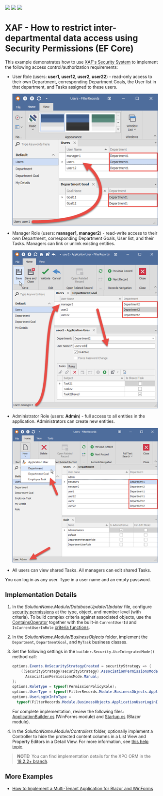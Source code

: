 <!-- default badges list -->
![](https://img.shields.io/endpoint?url=https://codecentral.devexpress.com/api/v1/VersionRange/128592845/22.2.2%2B)
[![](https://img.shields.io/badge/Open_in_DevExpress_Support_Center-FF7200?style=flat-square&logo=DevExpress&logoColor=white)](https://supportcenter.devexpress.com/ticket/details/E4045)
[![](https://img.shields.io/badge/📖_How_to_use_DevExpress_Examples-e9f6fc?style=flat-square)](https://docs.devexpress.com/GeneralInformation/403183)
<!-- default badges end -->

# XAF - How to restrict inter-departmental data access using Security Permissions (EF Core)

This example demonstrates how to use [XAF's Security System](https://docs.devexpress.com/eXpressAppFramework/113366/concepts/security-system) to implement the following access control/authorization requirements:

- User Role (users: **user1, user12, user2, user22**) - read-only access to their own Department, corresponding Department Goals, the User list in that department, and Tasks assigned to these users.

  ![](./media/Users.png)

- Manager Role (users: **manager1, manager2**) - read-write access to their own Department, corresponding Department Goals, User list, and their Tasks. Managers can link or unlink existing entities. 

  ![](./media/Managers.png)

- Administrator Role (users: **Admin**) - full access to all entities in the application. Administrators can create new entities. 

  ![](./media/Administrators.png)

- All users can view shared Tasks. All managers can edit shared Tasks.

You can log in as any user. Type in a user name and an empty password. 

## Implementation Details

1. In the *SolutionName.Module/DatabaseUpdate/Updater* file, configure [security permissions](https://docs.devexpress.com/eXpressAppFramework/113366/concepts/security-system/security-system-overview) at the type, object, and member level (with criteria). To build complex criteria against associated objects, use the [ContainsOperator](https://docs.devexpress.com/CoreLibraries/DevExpress.Data.Filtering.ContainsOperator) together with the built-in `CurrentUserId` and `IsCurrentUserInRole` [criteria functions](http://documentation.devexpress.com/#xaf/CustomDocument3307).
2. In the *SolutionName.Module/BusinessObjects* folder, implement the `Department`, `DepartmentGoal`, and `MyTask` business classes.
3. Set the following settings in the `builder.Security.UseIntegratedMode()` method call: 
    ```cs
    options.Events.OnSecurityStrategyCreated = securityStrategy => {
        ((SecurityStrategy)securityStrategy).AssociationPermissionsMode = 
          AssociationPermissionsMode.Manual;
    };
    options.RoleType = typeof(PermissionPolicyRole);
    options.UserType = typeof(FilterRecords.Module.BusinessObjects.ApplicationUser);
    options.UserLoginInfoType = 
      typeof(FilterRecords.Module.BusinessObjects.ApplicationUserLoginInfo);
    ```

      For complete implementation, review the following files: [ApplicationBuilder.cs](./CS/FilterRecords.Win/ApplicationBuilder.cs) (WinForms module) and [Startup.cs](./CS/FilterRecords.Blazor.Server/Startup.cs) (Blazor module).

4. In the *SolutionName.Module/Controllers* folder, optionally implement a Controller to hide the protected content columns in a List View and Property Editors in a Detail View. For more information, see [this help topic](https://docs.devexpress.com/eXpressAppFramework/114008/task-based-help/security/how-to-hide-the-protected-content-columns-in-a-list-view-and-property-editors-in-a-detail-view).

>**NOTE:** You can find implementation details for the XPO ORM in the [18.2.2+ branch](https://github.com/DevExpress-Examples/XAF_how-to-separate-employees-data-in-different-departments-using-security-permissions-in-xpo-e4045/tree/18.2.2+).


## More Examples
* [How to Implement a Multi-Tenant Application for Blazor and WinForms](https://www.devexpress.com/go/XAF_MultiTenancy_Example.aspx)
